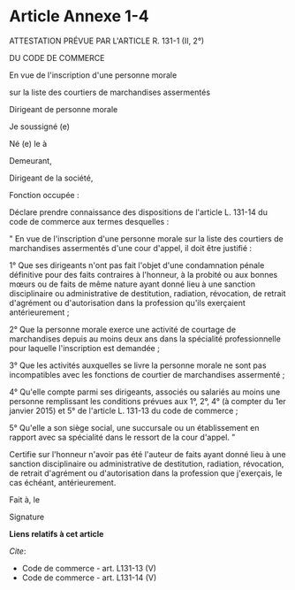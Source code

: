# Article Annexe 1-4

ATTESTATION PRÉVUE PAR L'ARTICLE R. 131-1 (II, 2°) 

DU CODE DE COMMERCE 

En vue de l'inscription d'une personne morale 

sur la liste des courtiers de marchandises assermentés 

Dirigeant de personne morale 

Je soussigné (e) 

Né (e) le à 

Demeurant, 

Dirigeant de la société, 

Fonction occupée : 

Déclare prendre connaissance des dispositions de l'article L. 131-14 du code de commerce aux termes desquelles : 

" En vue de l'inscription d'une personne morale sur la liste des courtiers de marchandises assermentés d'une cour d'appel, il
doit être justifié : 

1° Que ses dirigeants n'ont pas fait l'objet d'une condamnation pénale définitive pour des faits contraires à l'honneur, à la
probité ou aux bonnes mœurs ou de faits de même nature ayant donné lieu à une sanction disciplinaire ou administrative de
destitution, radiation, révocation, de retrait d'agrément ou d'autorisation dans la profession qu'ils exerçaient
antérieurement ; 

2° Que la personne morale exerce une activité de courtage de marchandises depuis au moins deux ans dans la spécialité
professionnelle pour laquelle l'inscription est demandée ; 

3° Que les activités auxquelles se livre la personne morale ne sont pas incompatibles avec les fonctions de courtier de
marchandises assermenté ; 

4° Qu'elle compte parmi ses dirigeants, associés ou salariés au moins une personne remplissant les conditions prévues aux 1°,
2°, 4° (à compter du 1er janvier 2015) et 5° de l'article L. 131-13 du code de commerce ; 

5° Qu'elle a son siège social, une succursale ou un établissement en rapport avec sa spécialité dans le ressort de la cour
d'appel. ” 

Certifie sur l'honneur n'avoir pas été l'auteur de faits ayant donné lieu à une sanction disciplinaire ou administrative de
destitution, radiation, révocation, de retrait d'agrément ou d'autorisation dans la profession que j'exerçais, le cas
échéant, antérieurement. 

Fait à, le 

Signature

**Liens relatifs à cet article**

_Cite_:

  - Code de commerce - art. L131-13 (V)
  - Code de commerce - art. L131-14 (V)
